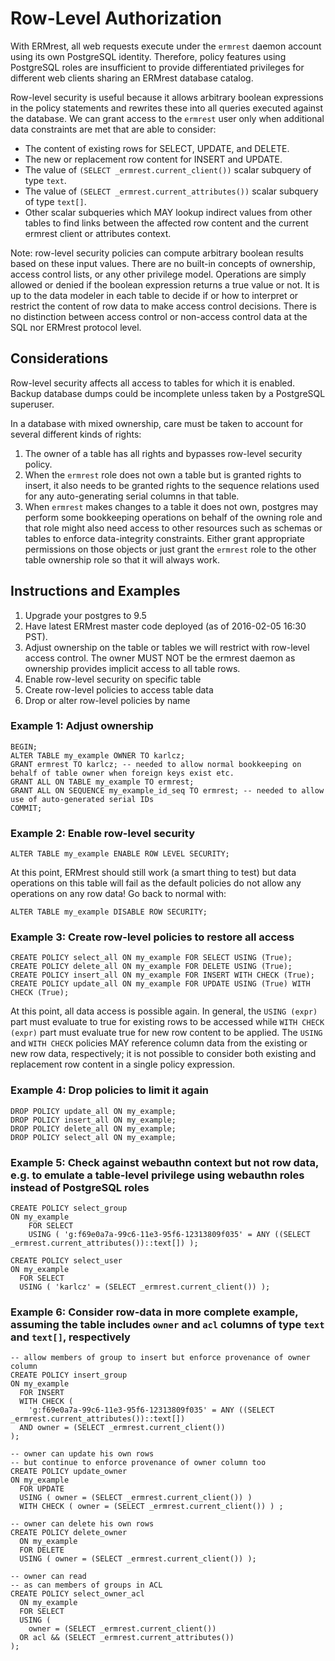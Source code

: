 
# Row-Level Authorization

With ERMrest, all web requests execute under the `ermrest` daemon
account using its own PostgreSQL identity. Therefore, policy features
using PostgreSQL roles are insufficient to provide differentiated
privileges for different web clients sharing an ERMrest database
catalog.

Row-level security is useful because it allows arbitrary boolean
expressions in the policy statements and rewrites these into all
queries executed against the database. We can grant access to the
`ermrest` user only when additional data constraints are met that are
able to consider:

  - The content of existing rows for SELECT, UPDATE, and DELETE.
  - The new or replacement row content for INSERT and UPDATE.
  - The value of `(SELECT _ermrest.current_client())` scalar subquery of type `text`.
  - The value of `(SELECT _ermrest.current_attributes())` scalar subquery of type `text[]`.
  - Other scalar subqueries which MAY lookup indirect values from other tables to find links between the affected row content and the current ermrest client or attributes context.

Note: row-level security policies can compute arbitrary boolean
results based on these input values. There are no built-in concepts of
ownership, access control lists, or any other privilege
model. Operations are simply allowed or denied if the boolean
expression returns a true value or not. It is up to the data modeler
in each table to decide if or how to interpret or restrict the content
of row data to make access control decisions. There is no distinction
between access control or non-access control data at the SQL nor
ERMrest protocol level.

## Considerations

Row-level security affects all access to tables for which it is
enabled. Backup database dumps could be incomplete unless taken by a
PostgreSQL superuser.

In a database with mixed ownership, care must be taken to account for
several different kinds of rights:

1. The owner of a table has all rights and bypasses row-level security policy.
2. When the `ermrest` role does not own a table but is granted rights to insert, it also needs to be granted rights to the sequence relations used for any auto-generating serial columns in that table.
3. When `ermrest` makes changes to a table it does not own, postgres may perform some bookkeeping operations on behalf of the owning role and that role might also need access to other resources such as schemas or tables to enforce data-integrity constraints. Either grant appropriate permissions on those objects or just grant the `ermrest` role to the other table ownership role so that it will always work.

## Instructions and Examples

1. Upgrade your postgres to 9.5
2. Have latest ERMrest master code deployed (as of 2016-02-05 16:30 PST).
3. Adjust ownership on the table or tables we will restrict with row-level access control.  The owner MUST NOT be the ermrest daemon as ownership provides implicit access to all table rows.
4. Enable row-level security on specific table
5. Create row-level policies to access table data
6. Drop or alter row-level policies by name

### Example 1: Adjust ownership

    BEGIN;
    ALTER TABLE my_example OWNER TO karlcz;
	GRANT ermrest TO karlcz; -- needed to allow normal bookkeeping on behalf of table owner when foreign keys exist etc.
    GRANT ALL ON TABLE my_example TO ermrest;
	GRANT ALL ON SEQUENCE my_example_id_seq TO ermrest; -- needed to allow use of auto-generated serial IDs
    COMMIT;

### Example 2: Enable row-level security

    ALTER TABLE my_example ENABLE ROW LEVEL SECURITY;

At this point, ERMrest should still work (a smart thing to test) but data operations on this table will fail as the default policies do not allow any operations on any row data!  Go back to normal with:

    ALTER TABLE my_example DISABLE ROW SECURITY;

### Example 3: Create row-level policies to restore all access

    CREATE POLICY select_all ON my_example FOR SELECT USING (True);
    CREATE POLICY delete_all ON my_example FOR DELETE USING (True);
    CREATE POLICY insert_all ON my_example FOR INSERT WITH CHECK (True);
    CREATE POLICY update_all ON my_example FOR UPDATE USING (True) WITH CHECK (True);

At this point, all data access is possible again.  In general, the `USING (expr)` part must evaluate to true for existing rows to be accessed while `WITH CHECK (expr)` part must evaluate true for new row content to be applied. The `USING` and `WITH CHECK` policies MAY reference column data from the existing or new row data, respectively; it is not possible to consider both existing and replacement row content in a single policy expression.

### Example 4: Drop policies to limit it again

    DROP POLICY update_all ON my_example;
    DROP POLICY insert_all ON my_example;
    DROP POLICY delete_all ON my_example;
    DROP POLICY select_all ON my_example;

### Example 5: Check against webauthn context but not row data, e.g. to emulate a table-level privilege using webauthn roles instead of PostgreSQL roles

    CREATE POLICY select_group
    ON my_example
        FOR SELECT
        USING ( 'g:f69e0a7a-99c6-11e3-95f6-12313809f035' = ANY ((SELECT _ermrest.current_attributes())::text[]) );

    CREATE POLICY select_user
    ON my_example
      FOR SELECT
      USING ( 'karlcz' = (SELECT _ermrest.current_client()) );

### Example 6: Consider row-data in more complete example, assuming the table includes `owner` and `acl` columns of type `text` and `text[]`, respectively

    -- allow members of group to insert but enforce provenance of owner column
    CREATE POLICY insert_group
    ON my_example
      FOR INSERT
      WITH CHECK (
        'g:f69e0a7a-99c6-11e3-95f6-12313809f035' = ANY ((SELECT _ermrest.current_attributes())::text[])
      AND owner = (SELECT _ermrest.current_client())
    );

    -- owner can update his own rows
    -- but continue to enforce provenance of owner column too
    CREATE POLICY update_owner
    ON my_example
      FOR UPDATE
      USING ( owner = (SELECT _ermrest.current_client()) )
      WITH CHECK ( owner = (SELECT _ermrest.current_client()) ) ;

    -- owner can delete his own rows
    CREATE POLICY delete_owner
      ON my_example
      FOR DELETE
      USING ( owner = (SELECT _ermrest.current_client()) );

    -- owner can read
    -- as can members of groups in ACL
    CREATE POLICY select_owner_acl
      ON my_example
      FOR SELECT
      USING (
        owner = (SELECT _ermrest.current_client())
      OR acl && (SELECT _ermrest.current_attributes())
    );
